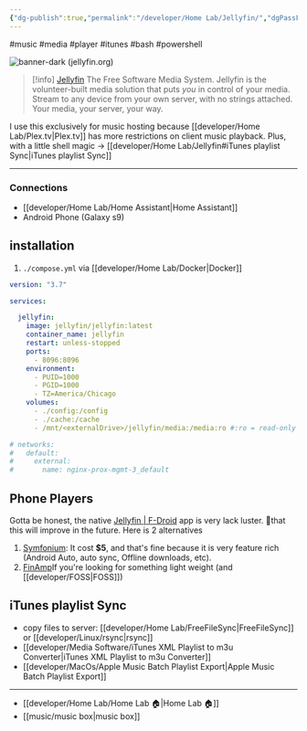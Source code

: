 ```yaml
---
{"dg-publish":true,"permalink":"/developer/Home Lab/Jellyfin/","dgPassFrontmatter":true}
---
```


#music #media #player #itunes #bash #powershell

![banner-dark (jellyfin.org)](https://jellyfin.org/images/logo.svg) 
> [!info] [Jellyfin](https://jellyfin.org/) The Free Software Media System.
> Jellyfin is the volunteer-built media solution that puts _you_ in control of your media. Stream to any device from your own server, with no strings attached. Your media, your server, your way.

I use this exclusively for music hosting because [[developer/Home Lab/Plex.tv\|Plex.tv]] has more restrictions on client music playback. Plus, with a little shell magic -> [[developer/Home Lab/Jellyfin#iTunes playlist Sync\|iTunes playlist Sync]]

---

### Connections
- [[developer/Home Lab/Home Assistant\|Home Assistant]]
- Android Phone (Galaxy s9)

## installation
1. `./compose.yml` via [[developer/Home Lab/Docker\|Docker]]
```yaml
version: "3.7"

services:

  jellyfin:
    image: jellyfin/jellyfin:latest
    container_name: jellyfin
    restart: unless-stopped
    ports:
      - 8096:8096
    environment:
      - PUID=1000
      - PGID=1000
      - TZ=America/Chicago
    volumes:
      - ./config:/config
      - ./cache:/cache
      - /mnt/<externalDrive>/jellyfin/media:/media:ro #:ro = read-only

# networks:
#   default:
#     external:
#       name: nginx-prox-mgmt-3_default
```

## Phone Players
Gotta be honest, the native [Jellyfin | F-Droid](https://f-droid.org/en/packages/org.jellyfin.mobile/) app is very lack luster. 🫰that this will improve in the future. Here is 2 alternatives

1. [Symfonium](https://www.symfonium.app/): It cost **$5**, and that's fine because it is very feature rich (Android Auto, auto sync, Offline downloads, etc). 
2. [FinAmp](https://github.com/jmshrv/finamp)If you're looking for something light weight (and [[developer/FOSS\|FOSS]])

## iTunes playlist Sync
- copy files to server: [[developer/Home Lab/FreeFileSync\|FreeFileSync]] or [[developer/Linux/rsync\|rsync]]
- [[developer/Media Software/iTunes XML Playlist to m3u Converter\|iTunes XML Playlist to m3u Converter]]
- [[developer/MacOs/Apple Music Batch Playlist Export\|Apple Music Batch Playlist Export]]


---
- [[developer/Home Lab/Home Lab 🏠\|Home Lab 🏠]]
- [[music/music box\|music box]]
